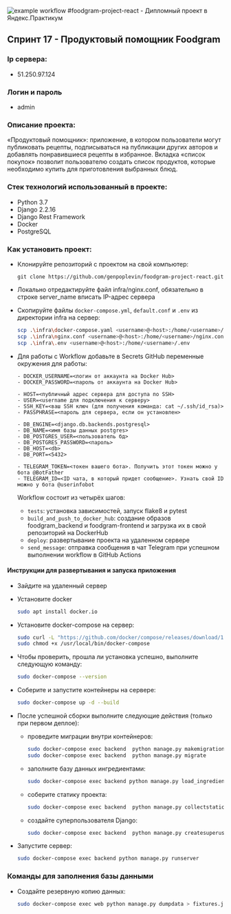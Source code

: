 ![example workflow](https://github.com/32aleksey32/foodgram-project-react/actions/workflows/main.yml/badge.svg)
#foodgram-project-react - Дипломный проект в Яндекс.Практикум
## Спринт 17 - Продуктовый помощник Foodgram

### Ip сервера:
- 51.250.97.124
### Логин и пароль
- admin

### Описание проекта:
«Продуктовый помощник»: приложение, в котором пользователи могут публиковать рецепты,
подписываться на публикации других авторов и добавлять понравившиеся рецепты в избранное.
Вкладка «список покупок» позволит пользователю создать список продуктов,
которые необходимо купить для приготовления выбранных блюд.

### Стек технологий использованный в проекте:
- Python 3.7
- Django 2.2.16
- Django Rest Framework
- Docker
- PostgreSQL

### Как установить проект:
- Клонируйте репозиторий с проектом на свой компьютер:
    ```
    git clone https://github.com/genpoplevin/foodgram-project-react.git
    ```
- Локально отредактируйте файл infra/nginx.conf, обязательно в строке server_name вписать IP-адрес сервера

- Скопируйте файлы `docker-compose.yml`, `default.conf` и `.env` из директории infra на сервер:
  ```bash
  scp .\infra\docker-compose.yaml <username>@<host>:/home/<username>/docker-compose.yaml
  scp .\infra\nginx.conf <username>@<host>:/home/<username>/nginx.conf
  scp .\infra\.env <username>@<host>:/home/<username>/.env
  ```

- Для работы с Workflow добавьте в Secrets GitHub переменные окружения для работы:
  ```
  - DOCKER_USERNAME=<логин от аккаунта на Docker Hub>
  - DOCKER_PASSWORD=<пароль от аккаунта на Docker Hub>

  - HOST=<публичный адрес сервера для доступа по SSH>
  - USER=<username для подключения к серверу> 
  - SSH_KEY=<ваш SSH ключ (для получения команда: cat ~/.ssh/id_rsa)>
  - PASSPHRASE=<пароль для сервера, если он установлен>

  - DB_ENGINE=<django.db.backends.postgresql>
  - DB_NAME=<имя базы данных postgres>
  - DB_POSTGRES_USER=<пользователь бд>
  - DB_POSTGRES_PASSWORD=<пароль>
  - DB_HOST=<db>
  - DB_PORT=<5432>

  - TELEGRAM_TOKEN=<токен вашего бота>. Получить этот токен можно у бота @BotFather
  - TELEGRAM_ID=<ID чата, в который придет сообщение>. Узнать свой ID можно у бота @userinfobot
  ```
  Workflow состоит из четырёх шагов:
    - `tests`: установка зависимостей, запуск flake8 и pytest
    - `build_and_push_to_docker_hub`: создание образов foodgram_backend и foodgram-frontend и загрузка их в свой репозиторий на DockerHub
    - `deploy`: развертывание проекта на удаленном сервере
    - `send_message`: отправка сообщения в чат Telegram при успешном выполнении workflow в GitHub Actions

#### Инструкции для развертывания и запуска приложения
- Зайдите на удаленный сервер
- Установите docker 
  ```bash
  sudo apt install docker.io
  ```
- Установите docker-compose на сервер:
  ```bash
  sudo curl -L "https://github.com/docker/compose/releases/download/1.29.2/docker-compose-$(uname -s)-$(uname -m)" -o /usr/local/bin/docker-compose
  sudo chmod +x /usr/local/bin/docker-compose
  ```
- Чтобы проверить, прошла ли установка успешно, выполните следующую команду:
  ```bash
  sudo docker-compose --version
  ```

- Соберите и запустите контейнеры на сервере:
  ```bash
  sudo docker-compose up -d --build
  ```

- После успешной сборки выполните следующие действия (только при первом деплое):
    * проведите миграции внутри контейнеров:
      ```bash
      sudo docker-compose exec backend  python manage.py makemigrations
      sudo docker-compose exec backend  python manage.py migrate
      ```
    * заполните базу данных ингредиентами:
      ```bash
      sudo docker-compose exec backend python manage.py load_ingredients
      ```  
    * соберите статику проекта:
      ```bash
      sudo docker-compose exec backend  python manage.py collectstatic --no-input
      ```  
    * создайте суперпользователя Django:
      ```bash
      sudo docker-compose exec backend  python manage.py createsuperuser
      ```
- Запустите сервер:
  ```bash
  sudo docker-compose exec backend python manage.py runserver
  ```

### Команды для заполнения базы данными
- Создайте резервную копию данных:
  ```bash
  sudo docker-compose exec web python manage.py dumpdata > fixtures.json
  ```